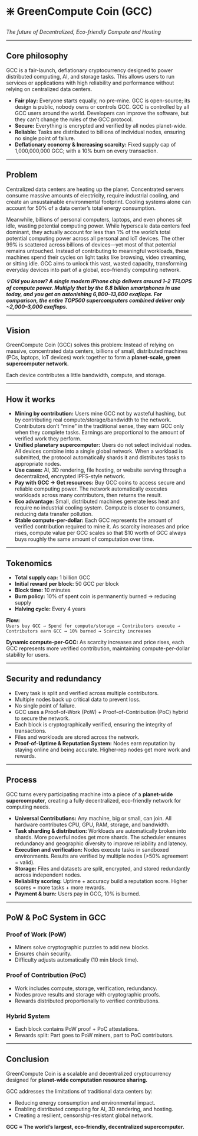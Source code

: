 # ❇️ GreenCompute Coin (GCC)  
*The future of Decentralized, Eco-friendly Compute and Hosting*  

---

## Core philosophy  
GCC is a fair-launch, deflationary cryptocurrency designed to power distributed computing, AI, and storage tasks. This allows users to run services or applications with high reliability and performance without relying on centralized data centers.  

- **Fair play:** Everyone starts equally, no pre-mine. GCC is open-source; its design is public, nobody owns or controls GCC. GCC is controlled by all GCC users around the world. Developers can improve the software, but they can't change the rules of the GCC protocol.  
- **Secure:** Everything is encrypted and verified by all nodes planet-wide.  
- **Reliable:** Tasks are distributed to billions of individual nodes, ensuring no single point of failure.  
- **Deflationary economy & Increasing scarcity:** Fixed supply cap of 1,000,000,000 GCC; with a 10% burn on every transaction.  

---

## Problem  
Centralized data centers are heating up the planet. Concentrated servers consume massive amounts of electricity, require industrial cooling, and create an unsustainable environmental footprint. Cooling systems alone can account for 50% of a data center’s total energy consumption.

Meanwhile, billions of personal computers, laptops, and even phones sit idle, wasting potential computing power. While hyperscale data centers feel dominant, they actually account for less than 1% of the world’s total potential computing power across all personal and IoT devices. The other 99% is scattered across billions of devices—yet most of that potential remains untouched. Instead of contributing to meaningful workloads, these machines spend their cycles on light tasks like browsing, video streaming, or sitting idle. GCC aims to unlock this vast, wasted capacity, transforming everyday devices into part of a global, eco-friendly computing network.

**_💡 Did you know?
A single modern iPhone chip delivers around 1–2 TFLOPS of compute power. Multiply that by the 6.8 billion smartphones in use today, and you get an astonishing 6,800–13,600 exaflops. For comparison, the entire TOP500 supercomputers combined deliver only ~2,000–3,000 exaflops._**

---

## Vision  
GreenCompute Coin (GCC) solves this problem: Instead of relying on massive, concentrated data centers, billions of small, distributed machines (PCs, laptops, IoT devices) work together to form a **planet-scale, green supercomputer network.**  

Each device contributes a little bandwidth, compute, and storage.  

---

## How it works  

- **Mining by contribution:** Users mine GCC not by wasteful hashing, but by contributing real compute/storage/bandwidth to the network. Contributors don’t “mine” in the traditional sense, they earn GCC only when they complete tasks. Earnings are proportional to the amount of verified work they perform.  
- **Unified planetary supercomputer:** Users do not select individual nodes. All devices combine into a single global network. When a workload is submitted, the protocol automatically shards it and distributes tasks to appropriate nodes.  
- **Use cases:** AI, 3D rendering, file hosting, or website serving through a decentralized, encrypted IPFS-style network.  
- **Pay with GCC → Get resources:** Buy GCC coins to access secure and reliable computing power. The network automatically executes workloads across many contributors, then returns the result.  
- **Eco advantage:** Small, distributed machines generate less heat and require no industrial cooling system. Compute is closer to consumers, reducing data transfer pollution.  
- **Stable compute-per-dollar:** Each GCC represents the amount of verified contribution required to mine it. As scarcity increases and price rises, compute value per GCC scales so that $10 worth of GCC always buys roughly the same amount of computation over time.  

---

## Tokenomics  

- **Total supply cap:** 1 billion GCC  
- **Initial reward per block:** 50 GCC per block  
- **Block time:** 10 minutes  
- **Burn policy:** 10% of spent coin is permanently burned → reducing supply  
- **Halving cycle:** Every 4 years  

**Flow:**  
`Users buy GCC → Spend for compute/storage → Contributors execute → Contributors earn GCC → 10% burned → Scarcity increases`  

**Dynamic compute-per-GCC:** As scarcity increases and price rises, each GCC represents more verified contribution, maintaining compute-per-dollar stability for users.  

---

## Security and redundancy  

- Every task is split and verified across multiple contributors.  
- Multiple nodes back up critical data to prevent loss.  
- No single point of failure.  
- GCC uses a Proof-of-Work (PoW) + Proof-of-Contribution (PoC) hybrid to secure the network.  
- Each block is cryptographically verified, ensuring the integrity of transactions.  
- Files and workloads are stored across the network.  
- **Proof-of-Uptime & Reputation System:** Nodes earn reputation by staying online and being accurate. Higher-rep nodes get more work and rewards.  

---

## Process  

GCC turns every participating machine into a piece of a **planet-wide supercomputer**, creating a fully decentralized, eco-friendly network for computing needs.  

- **Universal Contributions:** Any machine, big or small, can join. All hardware contributes CPU, GPU, RAM, storage, and bandwidth.  
- **Task sharding & distribution:** Workloads are automatically broken into shards. More powerful nodes get more shards. The scheduler ensures redundancy and geographic diversity to improve reliability and latency.  
- **Execution and verification:** Nodes execute tasks in sandboxed environments. Results are verified by multiple nodes (>50% agreement = valid).  
- **Storage:** Files and datasets are split, encrypted, and stored redundantly across independent nodes.  
- **Reliability scoring:** Uptime + accuracy build a reputation score. Higher scores = more tasks + more rewards.  
- **Payment & burn:** Users pay in GCC, 10% is burned.  

---

## PoW & PoC System in GCC  

### Proof of Work (PoW)  
- Miners solve cryptographic puzzles to add new blocks.  
- Ensures chain security.  
- Difficulty adjusts automatically (10 min block time).  

### Proof of Contribution (PoC)  
- Work includes compute, storage, verification, redundancy.  
- Nodes prove results and storage with cryptographic proofs.  
- Rewards distributed proportionally to verified contributions.  

### Hybrid System  
- Each block contains PoW proof + PoC attestations.  
- Rewards split: Part goes to PoW miners, part to PoC contributors.  

---

## Conclusion  
GreenCompute Coin is a scalable and decentralized cryptocurrency designed for **planet-wide computation resource sharing.**  

GCC addresses the limitations of traditional data centers by:  
- Reducing energy consumption and environmental impact.  
- Enabling distributed computing for AI, 3D rendering, and hosting.  
- Creating a resilient, censorship-resistant global network.  

**GCC = The world’s largest, eco-friendly, decentralized supercomputer.**  
